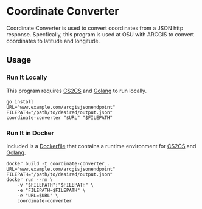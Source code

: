 # Coordinate Converter
Coordinate Converter is used to convert coordinates from a JSON http response. Specfically, this program is used at OSU with ARCGIS to convert coordinates to latitude and longitude.

## Usage

### Run It Locally
This program requires [CS2CS](http://proj4.org/apps/cs2cs.html) and [Golang](https://golang.org) to run locally.
```
go install
URL="www.example.com/arcgisjsonendpoint"
FILEPATH="/path/to/desired/output.json"
coordinate-converter "$URL" "$FILEPATH"
```

### Run It in Docker
Included is a [Dockerfile](Dockerfile) that contains a runtime environment for [CS2CS](http://proj4.org/apps/cs2cs.html) and [Golang](https://golang.org).
```
docker build -t coordinate-converter .
URL="www.example.com/arcgisjsonendpoint"
FILEPATH="/path/to/desired/output.json"
docker run --rm \
    -v "$FILEPATH":"$FILEPATH" \
    -e "FILEPATH=$FILEPATH" \
    -e "URL=$URL" \
    coordinate-converter
```